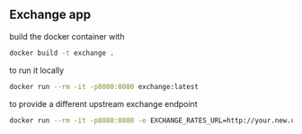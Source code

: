 ## Exchange app

build the docker container with

```sh
docker build -t exchange .
```

to run it locally

```sh
docker run --rm -it -p8080:8080 exchange:latest
```

to provide a different upstream exchange endpoint

```sh
docker run --rm -it -p8080:8080 -e EXCHANGE_RATES_URL=http://your.new.url?USD exchange:latest
```